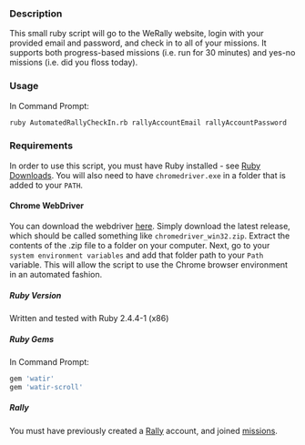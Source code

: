 
### Description
This small ruby script will go to the WeRally website, login with your provided email and password, and check in to all of your missions. It supports both progress-based missions (i.e. run for 30 minutes) and yes-no missions (i.e. did you floss today).

### Usage
In Command Prompt:

```sh
ruby AutomatedRallyCheckIn.rb rallyAccountEmail rallyAccountPassword
```

### Requirements
In order to use this script, you must have Ruby installed - see [Ruby Downloads](https://rubyinstaller.org/downloads/ "Ruby Downloads").
You will also need to have `chromedriver.exe` in a folder that is added to your `PATH`.

#### Chrome WebDriver
You can download the webdriver [here](http://chromedriver.chromium.org/downloads "here"). Simply download the latest release, which should be called something like `chromedriver_win32.zip`. Extract the contents of the .zip file to a folder on your computer. Next, go to your `system environment variables` and add that folder path to your `Path` variable. This will allow the script to use the Chrome browser environment in an automated fashion.

##### Ruby Version
Written and tested with Ruby 2.4.4-1 (x86)

##### Ruby Gems
In Command Prompt:

```sh
gem 'watir'  
gem 'watir-scroll'  
```

##### Rally
You must have previously created a [Rally](https://www.werally.com "Rally") account, and joined [missions](https://www.werally.com/missions/ "missions").
